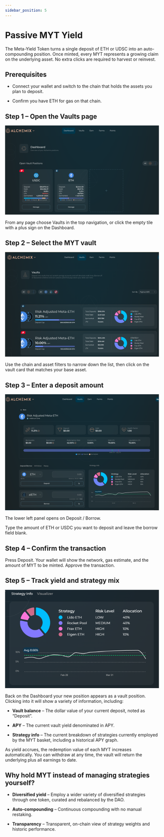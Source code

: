 ```yaml
---
sidebar_position: 5
---
```


# Passive MYT Yield

The Meta-Yield Token turns a single deposit of ETH or UDSC into an auto-compounding position. Once minted, every MYT represents a growing claim on the underlying asset. No extra clicks are required to harvest or reinvest.

## Prerequisites

- Connect your wallet and switch to the chain that holds the assets you plan to deposit.

* Confirm you have ETH for gas on that chain.

## Step 1 – Open the Vaults page

![](/img/use-passive-myt-01.png)

From any page choose Vaults in the top navigation, or click the empty tile with a plus sign on the Dashboard.

## Step 2 – Select the MYT vault

![](/img/use-passive-myt-02.png)

Use the chain and asset filters to narrow down the list, then click on the vault card that matches your base asset.

## Step 3 – Enter a deposit amount

![](/img/use-passive-myt-03.png)

The lower left panel opens on Deposit / Borrow.

Type the amount of ETH or USDC you want to deposit and leave the borrow field blank.

## Step 4 – Confirm the transaction

Press Deposit. Your wallet will show the network, gas estimate, and the amount of MYT to be minted. Approve the transaction.

## Step 5 – Track yield and strategy mix

![](/img/use-passive-myt-04.png)

Back on the Dashboard your new position appears as a vault position. Clicking into it will show a variety of information, including:

- **Vault balance** – The dollar value of your current deposit, noted as “Deposit”.

- **APY** – The current vault yield denominated in APY.

- **Strategy info** – The current breakdown of strategies currently employed by the MYT basket, including a historical APY graph.

As yield accrues, the redemption value of each MYT increases automatically. You can withdraw at any time, the vault will return the underlying plus all earnings to date.

## Why hold MYT instead of managing strategies yourself?

- **Diversified yield** – Employ a wider variety of diversified strategies through one token, curated and rebalanced by the DAO.

- **Auto-compounding** – Continuous compounding with no manual restaking.

- **Transparency** – Transparent, on-chain view of strategy weights and historic performance.
